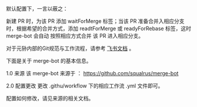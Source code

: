 默认配置下，一言以蔽之：

新建 PR 时，为该 PR 添加 waitForMerge 标签；当该 PR 准备合并入相应分支时，根据希望的合并方式，添加 readtForMerge 或 readyForRebase 标签，这时 merge-bot 会自动 按照相应方式合并 该 PR 进入相应分支。

对于元狲内部的Git规范与工作流程，请参考 [飞书文档](https://m0e8x072xo3.feishu.cn/wiki/NFl0wSC7uiXRtykrVTocdLXlnQh) 。

下面是关于 merge-bot 的基本信息。

1.0 来源
该 merge-bot 来源于 ： https://github.com/squalrus/merge-bot

2.0 配置更改
更改 .githu/workflow 下的相应工作流 .yml 文件即可。

配置如何修改，请见来源的相关文档。